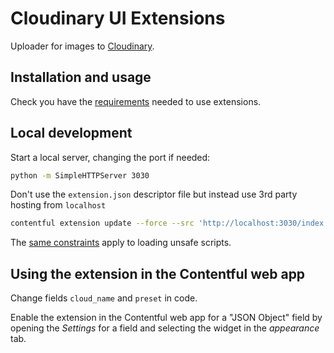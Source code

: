 # Cloudinary UI Extensions

Uploader for images to [Cloudinary](https://cloudinary.com). 

## Installation and usage

Check you have the [requirements](../README.md#requirements) needed to use extensions.

## Local development

Start a local server, changing the port if needed:

```bash
python -m SimpleHTTPServer 3030
```

Don't use the `extension.json` descriptor file but instead use 3rd party hosting from `localhost`

```bash
contentful extension update --force --src 'http://localhost:3030/index.html' --id diff --name diff --field-types Object -field-types Asset
```

The [same constraints](../README.md#debugging-on-your-local-environment) apply to loading unsafe scripts.

## Using the extension in the Contentful web app

Change fields `cloud_name` and `preset` in code.

Enable the extension in the Contentful web app for a "JSON Object" field by opening the _Settings_ for a field and selecting the widget in the _appearance_ tab.
